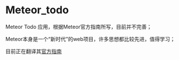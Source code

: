 # Meteor_todo

Meteor Todo 应用，根据Meteor官方指南所写，目前并不完善；

Meteor本身是一个“新时代”的web项目，许多思想都比较先进，值得学习；

目前正在翻译其[官方指南](https://www.gitbook.com/book/svtter/meteor_tutorial/welcome)
